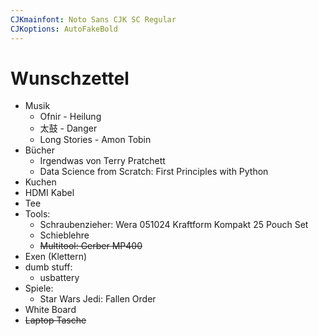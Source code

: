 ```yaml
---
CJKmainfont: Noto Sans CJK SC Regular
CJKoptions: AutoFakeBold
---
```


# Wunschzettel
- Musik
	- Ofnir - Heilung
	- 太鼓  - Danger
	- Long Stories - Amon Tobin
- Bücher
	- Irgendwas von Terry Pratchett
	- Data Science from Scratch: First Principles with Python
- Kuchen
- HDMI Kabel
- Tee
- Tools:
    - Schraubenzieher: Wera 051024 Kraftform Kompakt 25 Pouch Set
    - Schieblehre
    - ~~Multitool: Gerber MP400~~
- Exen (Klettern)
- dumb stuff:
    - usbattery
- Spiele:
    - Star Wars Jedi: Fallen Order
- White Board
- ~~Laptop Tasche~~

